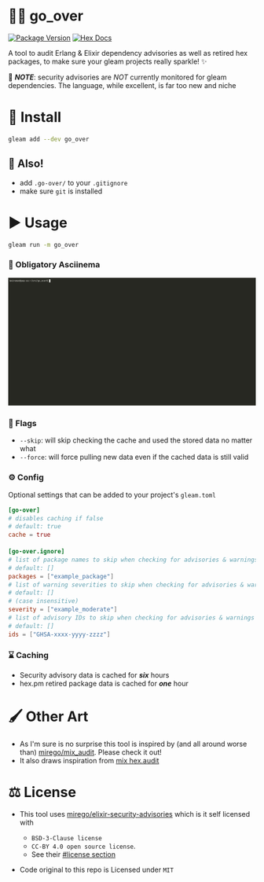 # 🕵️‍♂️ go_over

[![Package Version](https://img.shields.io/hexpm/v/go_over)](https://hex.pm/packages/go_over)
[![Hex Docs](https://img.shields.io/badge/hex-docs-ffaff3)](https://hexdocs.pm/go_over/)

A tool to audit Erlang & Elixir dependency advisories as well as retired hex packages, to make sure your gleam projects really sparkle! ✨

🚨 _**NOTE**_: security advisories are _NOT_ currently monitored for gleam dependencies. The language, while excellent, is far too new and niche

# 🔽 Install

```sh
gleam add --dev go_over
```

## 📣 Also!

- add `.go-over/` to your `.gitignore`
- make sure `git` is installed

# ▶️ Usage

```sh
gleam run -m go_over
```

### 🎥 Obligatory Asciinema

![demo](https://raw.githubusercontent.com/bwireman/go-over/main/images/demo.gif)

### 🏴 Flags

- `--skip`: will skip checking the cache and used the stored data no matter what
- `--force`: will force pulling new data even if the cached data is still valid

### ⚙️ Config

Optional settings that can be added to your project's `gleam.toml`

```toml
[go-over]
# disables caching if false
# default: true
cache = true

[go-over.ignore]
# list of package names to skip when checking for advisories & warnings
# default: []
packages = ["example_package"]
# list of warning severities to skip when checking for advisories & warnings
# default: []
# (case insensitive)
severity = ["example_moderate"]
# list of advisory IDs to skip when checking for advisories & warnings
# default: []
ids = ["GHSA-xxxx-yyyy-zzzz"]
```

### ⌛ Caching

- Security advisory data is cached for **_six_** hours
- hex.pm retired package data is cached for **_one_** hour

# 🖌️ Other Art

- As I'm sure is no surprise this tool is inspired by (and all around worse than) [mirego/mix_audit](https://github.com/mirego/mix_audit). Please check it out!
- It also draws inspiration from [mix hex.audit](https://hexdocs.pm/hex/Mix.Tasks.Hex.Audit.html)

# ⚖️ License

- This tool uses [mirego/elixir-security-advisories](https://github.com/mirego/elixir-security-advisories) which is it self licensed with

  - `BSD-3-Clause license`
  - `CC-BY 4.0 open source license`.
  - See their [#license section](https://github.com/mirego/elixir-security-advisories?tab=readme-ov-file#license)

- Code original to this repo is Licensed under `MIT`
